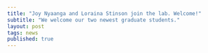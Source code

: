 ```yaml
---
title: "Joy Nyaanga and Loraina Stinson join the lab. Welcome!"
subtitle: "We welcome our two newest graduate students."
layout: post
tags: news
published: true
---
```

